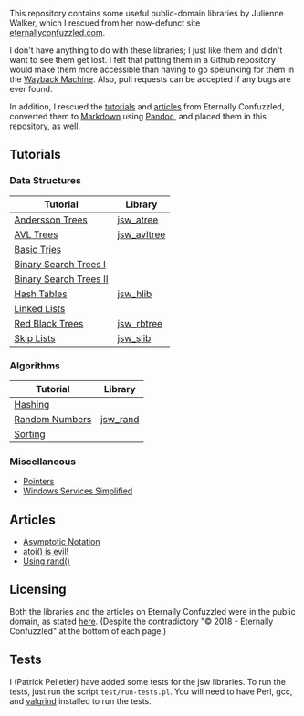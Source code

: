 
This repository contains some useful public-domain libraries by
Julienne Walker, which I rescued from her now-defunct site
[eternallyconfuzzled.com][1].

I don't have anything to do with these libraries; I just like them and
didn't want to see them get lost.  I felt that putting them in a
Github repository would make them more accessible than having to go
spelunking for them in the [Wayback Machine][2].  Also, pull requests
can be accepted if any bugs are ever found.

In addition, I rescued the [tutorials](Tutorials) and
[articles](Articles) from Eternally Confuzzled, converted them to
[Markdown][3] using [Pandoc][4], and placed them in this repository,
as well.

## Tutorials

### Data Structures

| Tutorial                           | Library                      |
| ---------------------------------- | ---------------------------- |
| [Andersson Trees][dst-andersson]   | [jsw\_atree][imp-atree]     |
| [AVL Trees][dst-avl]               | [jsw\_avltree][imp-avltree] |
| [Basic Tries][dst-trie1]           |                              |
| [Binary Search Trees I][dst-bst1]  |                              |
| [Binary Search Trees II][dst-bst2] |                              |
| [Hash Tables][dst-hashtable]       | [jsw\_hlib][imp-hlib]       |
| [Linked Lists][dst-linklist]       |                              |
| [Red Black Trees][dst-rbtree]      | [jsw\_rbtree][imp-rbtree]   |
| [Skip Lists][dst-skip]             | [jsw\_slib][imp-slib]       |

### Algorithms

| Tutorial                           | Library                      |
| ---------------------------------- | ---------------------------- |
| [Hashing][alg-hashing]             |                              |
| [Random Numbers][alg-rand]         | [jsw\_rand][imp-rand]       |
| [Sorting][alg-sorting]             |                              |

### Miscellaneous

* [Pointers][msc-pointers]
* [Windows Services Simplified][msc-winservice]

## Articles

* [Asymptotic Notation][art-bigo]
* [atoi() is evil!][art-atoi]
* [Using rand()][art-rand]

## Licensing

Both the libraries and the articles on Eternally Confuzzled were in
the public domain, as stated [here][1].  (Despite the contradictory
"© 2018 - Eternally Confuzzled" at the bottom of each page.)

## Tests

I (Patrick Pelletier) have added some tests for the jsw libraries.  To
run the tests, just run the script `test/run-tests.pl`.  You will need
to have Perl, gcc, and [valgrind][5] installed to run the tests.

[1]: https://web.archive.org/web/20180225130248/http://www.eternallyconfuzzled.com/jsw_home.aspx
[2]: https://en.wikipedia.org/wiki/Wayback_Machine
[3]: https://github.github.com/gfm/
[4]: https://pandoc.org/
[5]: https://valgrind.org/

[dst-avl]: Tutorials/jsw_tut_avl.md
[dst-andersson]: Tutorials/jsw_tut_andersson.md
[dst-trie1]: Tutorials/jsw_tut_trie1.md
[dst-bst1]: Tutorials/jsw_tut_bst1.md
[dst-bst2]: Tutorials/jsw_tut_bst2.md
[dst-hashtable]: Tutorials/jsw_tut_hashtable.md
[dst-linklist]: Tutorials/jsw_tut_linklist.md
[dst-rbtree]: Tutorials/jsw_tut_rbtree.md
[dst-skip]: Tutorials/jsw_tut_skip.md
[alg-hashing]: Tutorials/jsw_tut_hashing.md
[alg-rand]: Tutorials/jsw_tut_rand.md
[alg-sorting]: Tutorials/jsw_tut_sorting.md
[msc-pointers]: Tutorials/jsw_tut_pointers.md
[msc-winservice]: Tutorials/jsw_tut_winservice.md
[art-bigo]: Articles/jsw_art_bigo.md
[art-rand]: Articles/jsw_art_rand.md
[art-atoi]: Articles/jsw_art_atoi.md
[imp-atree]: src/jsw_atree
[imp-avltree]: src/jsw_avltree
[imp-hlib]: src/jsw_hlib
[imp-rand]: src/jsw_rand
[imp-rbtree]: src/jsw_rbtree
[imp-slib]: src/jsw_slib
